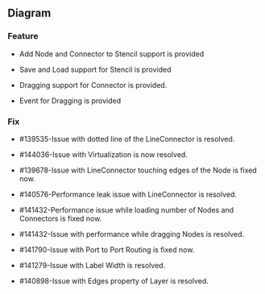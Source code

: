 ## Diagram

### Feature

* Add Node and Connector to Stencil support is provided

* Save and Load support for Stencil is provided

* Dragging support for Connector is provided.

* Event for Dragging is provided

### Fix

* \#139535-Issue with dotted line of the LineConnector is resolved.

* \#144036-Issue with Virtualization is now resolved.

* \#139678-Issue with LineConnector touching edges of the Node is fixed now.

* \#140576-Performance leak issue with LineConnector is resolved.

* \#141432-Performance issue while loading number of Nodes and Connectors is fixed now.

* \#141432-Issue with performance while dragging Nodes is resolved.

* \#141790-Issue with Port to Port Routing is fixed now.

* \#141279-Issue with Label Width is resolved.

* \#140898-Issue with Edges property of Layer is resolved.
